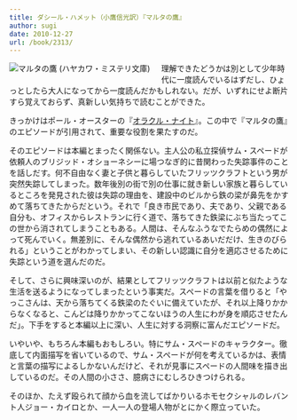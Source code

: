 ```yaml
---
title: ダシール・ハメット（小鷹信光訳）『マルタの鷹』
author: sugi
date: 2010-12-27
url: /book/2313/
---
```

<a href="http://www.amazon.co.jp/exec/obidos/ASIN/4150773017/chezsugi-22/ref=nosim/" name="amazletlink" target="_blank"><img src="http://i2.wp.com/ecx.images-amazon.com/images/I/11RX5YRE94L._SL160_.jpg?w=660" alt="マルタの鷹 (ハヤカワ・ミステリ文庫)" class="alignleft" style="float: left; margin: 0 20px 20px 0;" data-recalc-dims="1" /></a>

理解できたどうかは別として少年時代に一度読んでいるはずだし、ひょっとしたら大人になってから一度読んだかもしれない。だが、いずれにせよ断片すら覚えておらず、真新しい気持ちで読むことができた。

きっかけはポール・オースターの『[オラクル・ナイト][1]』。この中で『マルタの鷹』のエピソードが引用されて、重要な役割を果たすのだ。

そのエピソードは本編とまったく関係ない。主人公の私立探偵サム・スペードが依頼人のブリジッド・オショーネシーに場つなぎ的に昔関わった失踪事件のことを話しだす。何不自由なく妻と子供と暮らしていたフリッツクラフトという男が突然失踪してしまった。数年後別の街で別の仕事に就き新しい家族と暮らしているところを発見された彼は失踪の理由を、建設中のビルから鉄の梁が鼻先をかすめて落ちてきたからだという。それで「良き市民であり、夫であり、父親である自分も、オフィスからレストランに行く道で、落ちてきた鉄梁にぶち当たってこの世から消されてしまうこともある。人間は、そんなふうなでたらめの偶然によって死んでいく。無差別に、そんな偶然から逃れているあいだだけ、生きのびられる」ということがわかってしまい、その新しい認識に自分を適応させるために失踪という道を選んだのだ。

そして、さらに興味深いのが、結果としてフリッツクラフトは以前と似たような生活を送るようになってしまったという事実だ。スペードの言葉を借りると「やっこさんは、天から落ちてくる鉄梁のたぐいに備えていたが、それ以上降りかからなくなると、こんどは降りかかってこないほうの人生にわが身を順応させたんだ」。下手をすると本編以上に深い、人生に対する洞察に富んだエピソードだ。

いやいや、もちろん本編もおもしろい。特にサム・スペードのキャラクター。徹底して内面描写を省いているので、サム・スペードが何を考えているかは、表情と言葉の描写によるしかないんだけど、それが見事にスペードの人間味を描き出しているのだ。その人間の小ささ、臆病さにむしろひきつけられる。

そのほか、たえず殴られて顔から血を流してばかりいるホモセクシャルのレバント人ジョー・カイロとか、一人一人の登場人物がとにかく際立っていた。


 [1]: http://asharpminor.com/book/20101009.html
